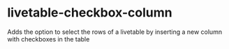 # livetable-checkbox-column
Adds the option to select the rows of a livetable by inserting a new column with checkboxes in the table
